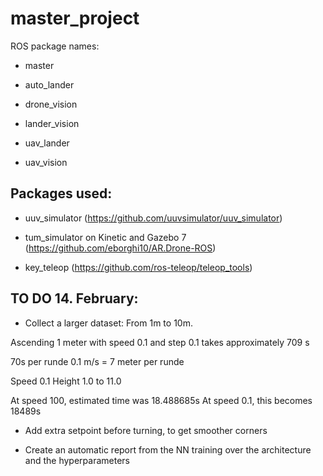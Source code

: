 # master_project


ROS package names:
* master
* auto_lander
* drone_vision
* lander_vision
* uav_lander

* uav_vision


## Packages used:
* uuv_simulator (https://github.com/uuvsimulator/uuv_simulator)

* tum_simulator on Kinetic and Gazebo 7 (https://github.com/eborghi10/AR.Drone-ROS)

* key_teleop (https://github.com/ros-teleop/teleop_tools)

## TO DO 14. February:
* Collect a larger dataset:
From 1m to 10m.

Ascending 1 meter with speed 0.1 and step 0.1 takes approximately 709 s

70s per runde 0.1 m/s = 7 meter per runde

Speed 0.1
Height 1.0 to 11.0

At speed 100, estimated time was 18.488685s
At speed 0.1, this becomes 18489s


* Add extra setpoint before turning, to get smoother corners

* Create an automatic report from the NN training over the architecture and the hyperparameters